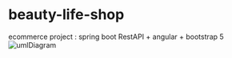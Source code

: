# beauty-life-shop

ecommerce project : spring boot RestAPI + angular + bootstrap 5
![umlDiagram](https://github.com/f-zahra/beauty-life-shop/assets/109680894/0b0bfcd2-f72e-4efd-8261-d245d2da58a8)
